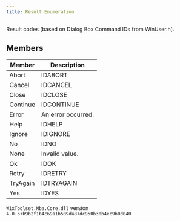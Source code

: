 ```yaml
---
title: Result Enumeration
---
```

Result codes (based on Dialog Box Command IDs from WinUser.h).
## Members
| Member | Description |
| ------ | ----------- |
| Abort | IDABORT |
| Cancel | IDCANCEL |
| Close | IDCLOSE |
| Continue | IDCONTINUE |
| Error | An error occurred. |
| Help | IDHELP |
| Ignore | IDIGNORE |
| No | IDNO |
| None | Invalid value. |
| Ok | IDOK |
| Retry | IDRETRY |
| TryAgain | IDTRYAGAIN |
| Yes | IDYES |
`WixToolset.Mba.Core.dll` version `4.0.5+b9b2f1b4c69a1b509d487dc950b30b4ec9b0d040`
